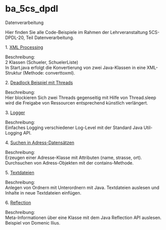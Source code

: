 # ba_5cs_dpdl
 Datenverarbeitung

 Hier finden Sie alle Code-Beispiele im Rahmen der Lehrveranstaltung 5CS-DPDL-20, Teil Datenverarbeitung.


<p>
 1. <a href="https://github.com/fthuerkow/ba_5cs_dpdl/tree/main/xml_processing" target="_blank">XML Processing</a>

 Beschreibung: <br />
 2 Klassen (Schueler, SchuelerListe) <br />
 In Start.java erfolgt die Konvertierung von zwei Java-Klassen in eine XML-Struktur (Methode: converttoxml).

</p>

<p>
2. <a href="https://github.com/fthuerkow/ba_5cs_dpdl/tree/main/deadlock" target="_blank">Deadlock Beispiel mit Threads</a>

Beschreibung: <br />
Hier blockieren Sich zwei Threads gegenseitig mit Hilfe von Thread.sleep wird die Freigabe von Ressourcen entsprechend künstlich verlängert.

</p>


<p>
3. <a href="https://github.com/fthuerkow/ba_5cs_dpdl/tree/main/logger" target="_blank">Logger</a>

  Beschreibung: <br />
  Einfaches Logging verschiedener Log-Level mit der Standard Java Util-Logging API.
</p>

<p>
4. <a href="https://github.com/fthuerkow/ba_5cs_dpdl/tree/main/contains" target="_blank">Suchen in Adress-Datensätzen</a>

Beschreibung: <br />
Erzeugen einer Adresse-Klasse mit Attributen (name, strasse, ort). Durchsuchen von Adress-Objekten mit der contains-Methode.

</p>

<p>
5. <a href="https://github.com/fthuerkow/ba_5cs_dpdl/tree/main/streams" target="_blank">Textdateien</a>

Beschreibung: <br />
Anlegen von Ordnern mit Unterordnern mit Java. Textdateien auslesen und Inhalte in neue Textdateien einfügen.

</p>

<p>
6. <a href="https://github.com/fthuerkow/ba_5cs_dpdl/tree/main/Reflection" target="_blank">Reflection</a>

Beschreibung: <br />
Meta-Informationen über eine Klasse mit dem Java Reflection API auslesen. Beispiel von Domenic Ilius.

</p>
